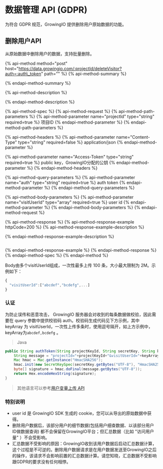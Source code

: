 # 数据管理 API \(GDPR\)

为符合 GDPR 规范，GrowingIO 提供删除用户原始数据的功能。

## 删除用户API

从原始数据中删除用户的数据，支持批量删除。

{% api-method method="post" host="https://data.growingio.com/:projectId/deleteVisitor?auth=:auth\_token" path="" %}
{% api-method-summary %}

{% endapi-method-summary %}

{% api-method-description %}

{% endapi-method-description %}

{% api-method-spec %}
{% api-method-request %}
{% api-method-path-parameters %}
{% api-method-parameter name="projectId" type="string" required=true %}
项目ID
{% endapi-method-parameter %}
{% endapi-method-path-parameters %}

{% api-method-headers %}
{% api-method-parameter name="Content-Type" type="string" required=false %}
application/json
{% endapi-method-parameter %}

{% api-method-parameter name="Access-Token" type="string" required=true %}
public key，GrowingIO分配的公钥
{% endapi-method-parameter %}
{% endapi-method-headers %}

{% api-method-query-parameters %}
{% api-method-parameter name="auth" type="string" required=true %}
auth token
{% endapi-method-parameter %}
{% endapi-method-query-parameters %}

{% api-method-body-parameters %}
{% api-method-parameter name="visitUserId" type="array" required=true %}
user id
{% endapi-method-parameter %}
{% endapi-method-body-parameters %}
{% endapi-method-request %}

{% api-method-response %}
{% api-method-response-example httpCode=200 %}
{% api-method-response-example-description %}

{% endapi-method-response-example-description %}

```text

```
{% endapi-method-response-example %}
{% endapi-method-response %}
{% endapi-method-spec %}
{% endapi-method %}

Body由多个visitUserId组成，一次性最多上传 100 条，大小最大限制为 2M。示例如下：

```javascript
{
  "visitUserId":["abcdef","bcdefg",...]
}
```

### 认证

为防止误传和恶意攻击， GrowingIO 服务器会对收到的每条数据做校验，因此需要在 query 参数中提供校验码 auth。校验码生成代码见下方示例，其中 keyArray 为 visitUserId，一次性上传多条时，使用逗号隔开，如上方示例中，keyArray为`abcdef,bcdefg` 。

> Java

```java
public String authToken(String projectKeyId, String secretKey, String keyArray) throws Exception {
    String message = "projectId="+projectKeyId+"&visitUserId="+keyArray;
    Mac hmac = Mac.getInstance("HmacSHA256");
    hmac.init(new SecretKeySpec(secretKey.getBytes("UTF-8"), "HmacSHA256"));
    byte[] signature = hmac.doFinal(message.getBytes("UTF-8"));
    return Hex.encodeHexString(signature);
}
```

> 其他语言可以参考[用户变量上传 API](user-property-upload.md#2-ren-zheng)

### 特别说明

* user id 是 GrowingIO SDK 生成的 cookie，您可以从导出的原始数据中获得。
* 删除用户数据后，该部分用户的细节数据\(包括用户细查数据、以该部分用户ID做数据查询\) 都不会保留在GrowingIO平台；但汇总数据（比如 "访问用户量" ）不会受影响。
* 汇总数据不受影响的原因：GrowingIO收到该用户数据后启动汇总数据计算，这个过程是不可逆的。删除用户数据请求是在用户数据发送至GrowingIO之后的操作，该请求不会影响前置的汇总数据计算。请您知晓，汇总数据不受影响跟GDPR的要求没有任何相悖。

